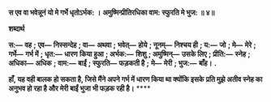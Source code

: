 **स एव वा भवेन्नूनं यो मे गर्भे धृतोऽर्भक: ।** **अमुष्मिन्प्रीतिरधिका वाम: स्फुरति मे भुज: ॥ ४॥** 

**शब्दार्थ** 

**स:—** **वह** **; एव—** **निस्सन्देह** **; वा—** **अथवा** **; भवेत्—** **होये** **; नूनम्—** **निश्चय ही** **; य:—** **जो** **; मे—** **मेरे** **; गर्भे—** **गर्भ में** **; धृत:—** **धारण** **किया हुआ** **; अर्भक:—** **शिशु** **; अमुष्मिन्—** **उसके लिए** **; प्रीति:—** **स्नेह** **; अधिका—** **अधिक** **; वाम:—** **बाईं** **; स्फुरति—** **फड़कती है** **;** **मे—** **मेरी** **; भुज:—** **बाँह।** **.** 

**हाँ, यह वही बालक हो सकता है, जिसे मैंने अपने गर्भ में धारण किया था क्योंकि इसके** **प्रति मुझे अतीव स्नेह का अनुभव हो रहा है और मेरी बाईं भुजा भी फड़क रही है।** **** 